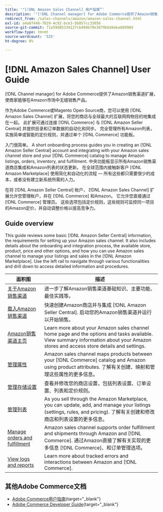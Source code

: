 ```yaml
---
title: '"[!DNL Amazon Sales Channel] 用户指南”'
description: '"[!DNL Channel manager] for Adobe Commerce提供了Amazon销售渠道扩展，使商家能够在 [!DNL Amazon Marketplace]."'
redirect_from: /sales-channels/amazon/amazon-sales-channel.html
exl-id: a4a6f446-7029-4c92-bce3-5b857cc33056
source-git-commit: 71a59d85334127cb494b79e3079b6d4eba68990d
workflow-type: tm+mt
source-wordcount: '525'
ht-degree: 0%

---
```


# [!DNL Amazon Sales Channel] User Guide

[!DNL Channel manager] for Adobe Commerce提供了Amazon销售渠道扩展，使商家能够在Amazon市场中无缝销售产品。

作为Adobe Commerce或Magento Open Source商，您可以使用 [!DNL Amazon Sales Channel] 扩展，将您的商店与全球最大的互联网购物目的地集成在一起。 此扩展可通过连接 [!DNL Commerce] 与 [!DNL Amazon Seller Central] 并提供目录和订单数据的自动化和同步。 完全管理所有Amazon列表，实施简单或智能的定价规则，并通过单个 [!DNL Commerce] 功能板。

入门很简单。 A short onboarding process guides you in creating an [!DNL Amazon Seller Central] account and integrating with your Amazon sales channel store and your [!DNL Commerce] catalog to manage Amazon listings, orders, inventory, and fulfillment. 中央功能板显示所有Amazon销售渠道商店集成和Amazon列表的状态更新。 在全球范围内接触新客户 [!DNL Amazon Marketplace] 使用简化和自动化的流程 — 所有这些都只需要很少的成本，或者没有建立新系统所需的人力。

在将 [!DNL Amazon Seller Central] 帐户， [!DNL Amazon Sales Channel] 扩展允许您管理帐户，并在 [!DNL Commerce] 和Amazon。 它允许您直接通过 [!DNL Commerce] 管理员。 这些选项包括定价规则，这些规则可监控同一项目的Amazon定价，并自动调整价格以提高竞争力。

## Guide overview

This guide reviews some basic [!DNL Amazon Seller Central] information, the requirements for setting up your Amazon sales channel. It also includes details about the onboarding and integration process, the available store, product, price and other options, and how you can use Amazon sales channel to manage your listings and sales in the [!DNL Amazon Marketplace]. Use the left rail to navigate through various functionalities and drill down to access detailed information and procedures.

| 面积图 | 描述 |
|----|----|
| [关于Amazon销售渠道](./about-amazon-sales-channel.md) | 进一步了解Amazon销售渠道基础知识、主要功能、最佳实践等。 |
| [载入Amazon销售渠道](./amazon-onboarding-home.md) | 快速创建Amazon商店并与集成 [!DNL Amazon Seller Central]. 启动您的Amazon销售渠道并运行以开始销售。 |
| [Amazon销售渠道主页](./amazon-sales-channel-home.md) | Learn more about your Amazon sales channel home page and the options and tasks available. View summary information about your Amazon stores and access store details and settings. |
| [管理属性](./attributes-view.md) | Amazon sales channel maps products between your [!DNL Commerce] catalog and Amazon using product attributes. 了解有关创建、映射和管理这些属性的更多信息。 |
| [管理存储设置](./ob-store-review.md) | 查看并修改您的商店设置，包括列表设置、订单设置、列表和定价规则。 |
| [管理列表](./managing-product-listings.md) | As you sell through the Amazon Marketplace, you can update, add, and manage your listings (settings, rules, and pricing). 了解有关创建和修改商店和列表设置的更多信息。 |
| [Manage orders and fulfillment](./managing-orders.md) | Amazon sales channel supports order fulfillment and shipments through Amazon and [!DNL Commerce]. 通过Amazon直接了解有关实现的更多信息 [!DNL Commerce]、和订单管理选项。 |
| [View logs and reports](./amazon-logs-reports.md) | Learn more about tracked errors and interactions between Amazon and [!DNL Commerce]. |

## 其他Adobe Commerce文档

- [Adobe Commerce用户指南](https://docs.magento.com/user-guide/){target=&quot;_blank&quot;}
- [Adobe Commerce Developer Guide](https://devdocs.magento.com/){target=&quot;_blank&quot;}
